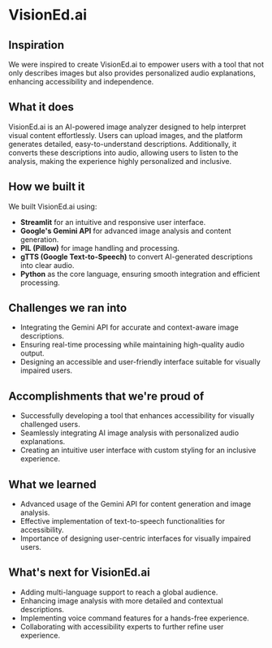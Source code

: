 # VisionEd.ai

## Inspiration  
We were inspired to create VisionEd.ai to empower users with a tool that not only describes images but also provides personalized audio explanations, enhancing accessibility and independence.

## What it does  
VisionEd.ai is an AI-powered image analyzer designed to help interpret visual content effortlessly. Users can upload images, and the platform generates detailed, easy-to-understand descriptions. Additionally, it converts these descriptions into audio, allowing users to listen to the analysis, making the experience highly personalized and inclusive.

## How we built it  
We built VisionEd.ai using:
- **Streamlit** for an intuitive and responsive user interface.  
- **Google's Gemini API** for advanced image analysis and content generation.  
- **PIL (Pillow)** for image handling and processing.  
- **gTTS (Google Text-to-Speech)** to convert AI-generated descriptions into clear audio.  
- **Python** as the core language, ensuring smooth integration and efficient processing.  

## Challenges we ran into  
- Integrating the Gemini API for accurate and context-aware image descriptions.  
- Ensuring real-time processing while maintaining high-quality audio output.  
- Designing an accessible and user-friendly interface suitable for visually impaired users.  

## Accomplishments that we're proud of  
- Successfully developing a tool that enhances accessibility for visually challenged users.  
- Seamlessly integrating AI image analysis with personalized audio explanations.  
- Creating an intuitive user interface with custom styling for an inclusive experience.  

## What we learned  
- Advanced usage of the Gemini API for content generation and image analysis.  
- Effective implementation of text-to-speech functionalities for accessibility.  
- Importance of designing user-centric interfaces for visually impaired users.  

## What's next for VisionEd.ai  
- Adding multi-language support to reach a global audience.  
- Enhancing image analysis with more detailed and contextual descriptions.  
- Implementing voice command features for a hands-free experience.  
- Collaborating with accessibility experts to further refine user experience.  
